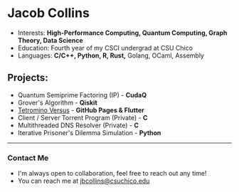 # Jacob Collins
- Interests: **High-Performance Computing, Quantum Computing, Graph Theory, Data Science**
- Education: Fourth year of my CSCI undergrad at CSU Chico
- Languages: **C/C++, Python, R, Rust,** Golang, OCaml, Assembly
## Projects:
   - Quantum Semiprime Factoring (IP) - **CudaQ**
   - Grover's Algorithm - **Qiskit**
   - [Tetromino Versus](https://collinsjacob127.github.io/Tetromino-Versus/#/) - **GitHub Pages & Flutter**
   - Client / Server Torrent Program (Private) - **C**
   - Multithreaded DNS Resolver (Private) - **C**
   - Iterative Prisoner's Dilemma Simulation - **Python**

---
### Contact Me
-  I'm always open to collaboration, feel free to reach out any time!
-  You can reach me at jbcollins@csuchico.edu

